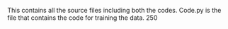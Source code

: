 This contains all the source files including both the codes. Code.py is the file that contains the code for training the data. 250
